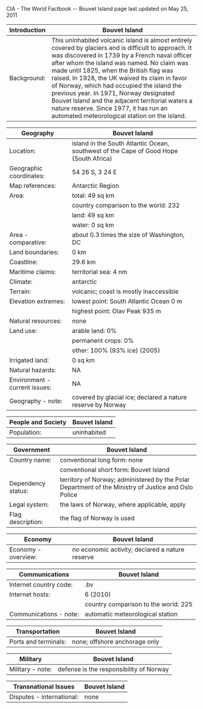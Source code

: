 CIA - The World Factbook -- Bouvet Island
page last updated on May 25, 2011


| Introduction | Bouvet Island |
| --- | --- |
| Background: | This uninhabited volcanic island is almost entirely covered by glaciers and is difficult to approach. It was discovered in 1739 by a French naval officer after whom the island was named. No claim was made until 1825, when the British flag was raised. In 1928, the UK waived its claim in favor of Norway, which had occupied the island the previous year. In 1971, Norway designated Bouvet Island and the adjacent territorial waters a nature reserve. Since 1977, it has run an automated meteorological station on the island. |


| Geography | Bouvet Island |
| --- | --- |
| Location: | island in the South Atlantic Ocean, southwest of the Cape of Good Hope (South Africa) |
| Geographic coordinates: | 54 26 S, 3 24 E |
| Map references: | Antarctic Region |
| Area: | total: 49 sq km |
| | country comparison to the world: 232 |
| | land: 49 sq km |
| | water: 0 sq km |
| Area - comparative: | about 0.3 times the size of Washington, DC |
| Land boundaries: | 0 km |
| Coastline: | 29.6 km |
| Maritime claims: | territorial sea: 4 nm |
| Climate: | antarctic |
| Terrain: | volcanic; coast is mostly inaccessible |
| Elevation extremes: | lowest point: South Atlantic Ocean 0 m |
| | highest point: Olav Peak 935 m |
| Natural resources: | none |
| Land use: | arable land: 0% |
| | permanent crops: 0% |
| | other: 100% (93% ice) (2005) |
| Irrigated land: | 0 sq km |
| Natural hazards: | NA |
| Environment - current issues: | NA |
| Geography - note: | covered by glacial ice; declared a nature reserve by Norway |


| People and Society | Bouvet Island |
| --- | --- |
| Population: | uninhabited |


| Government | Bouvet Island |
| --- | --- |
| Country name: | conventional long form: none |
| | conventional short form: Bouvet Island |
| Dependency status: | territory of Norway; administered by the Polar Department of the Ministry of Justice and Oslo Police |
| Legal system: | the laws of Norway, where applicable, apply |
| Flag description: | the flag of Norway is used |


| Economy | Bouvet Island |
| --- | --- |
| Economy - overview: | no economic activity; declared a nature reserve |


| Communications | Bouvet Island |
| --- | --- |
| Internet country code: | .bv |
| Internet hosts: | 6 (2010) |
| | country comparison to the world: 225 |
| Communications - note: | automatic meteorological station |


| Transportation | Bouvet Island |
| --- | --- |
| Ports and terminals: | none; offshore anchorage only |


| Military | Bouvet Island |
| --- | --- |
| Military - note: | defense is the responsibility of Norway |


| Transnational Issues | Bouvet Island |
| --- | --- |
| Disputes - international: | none |
